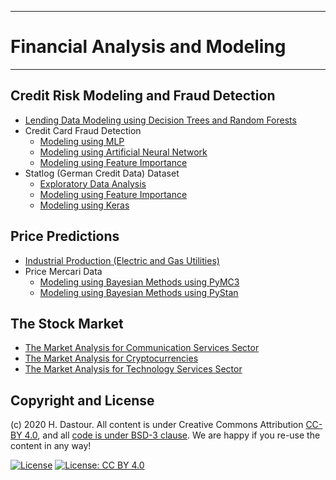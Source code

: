 ******************************
# Financial Analysis and Modeling
******************************

## Credit Risk Modeling and Fraud Detection

* [Lending Data Modeling using Decision Trees and Random Forests](Lending_Data_Modeling_using_Decision_Trees_and_Random_Forests.ipynb)
* Credit Card Fraud Detection
    * [Modeling using MLP](Credit_Card_Fraud_Detection_using_MLP.ipynb)
    * [Modeling using Artificial Neural Network](Credit_Card_Fraud_Detection_using_ANN.ipynb)
    * [Modeling using Feature Importance](Credit_Card_Fraud_Detection_using_Feature_Importance.ipynb)
* Statlog (German Credit Data) Dataset
    * [Exploratory Data Analysis](Statlog_(German_Credit_Data)_Dataset_EDA.ipynb)
    * [Modeling using Feature Importance](Statlog_(German_Credit_Data)_using_Feature_Importance.ipynb)
    * [Modeling using Keras](Statlog_(German_Credit_Data)_using_Keras.ipynb)

## Price Predictions
* [Industrial Production (Electric and Gas Utilities)](Industrial_Production_(Electric_and_Gas_Utilities).ipynb)
* Price Mercari Data
    * [Modeling using Bayesian Methods using PyMC3](Price_Mercari_Data_using_Bayesian_Methods_using_PyMC3.ipynb)
    * [Modeling using Bayesian Methods using PyStan](Price_Mercari_Data_using_Bayesian_Methods_using_PyStan.ipynb)

## The Stock Market
* [The Market Analysis for Communication Services Sector](The_Market_Analysis_for_Communication_Services_Sector.ipynb)
* [The Market Analysis for Cryptocurrencies](The_Market_Analysis_for_Cryptocurrencies.ipynb)
* [The Market Analysis for Technology Services Sector](The_Market_Analysis_for_Technology_Services.ipynb)


## Copyright and License

(c) 2020 H. Dastour. All content is under Creative Commons Attribution [CC-BY 4.0](https://creativecommons.org/licenses/by/4.0/legalcode.txt), and all [code is under BSD-3 clause](https://github.com/engineersCode/EngComp/blob/master/LICENSE). We are happy if you re-use the content in any way!

[![License](https://img.shields.io/badge/License-BSD%203--Clause-blue.svg)](https://opensource.org/licenses/BSD-3-Clause) [![License: CC BY 4.0](https://img.shields.io/badge/License-CC%20BY%204.0-lightgrey.svg)](https://creativecommons.org/licenses/by/4.0/)
